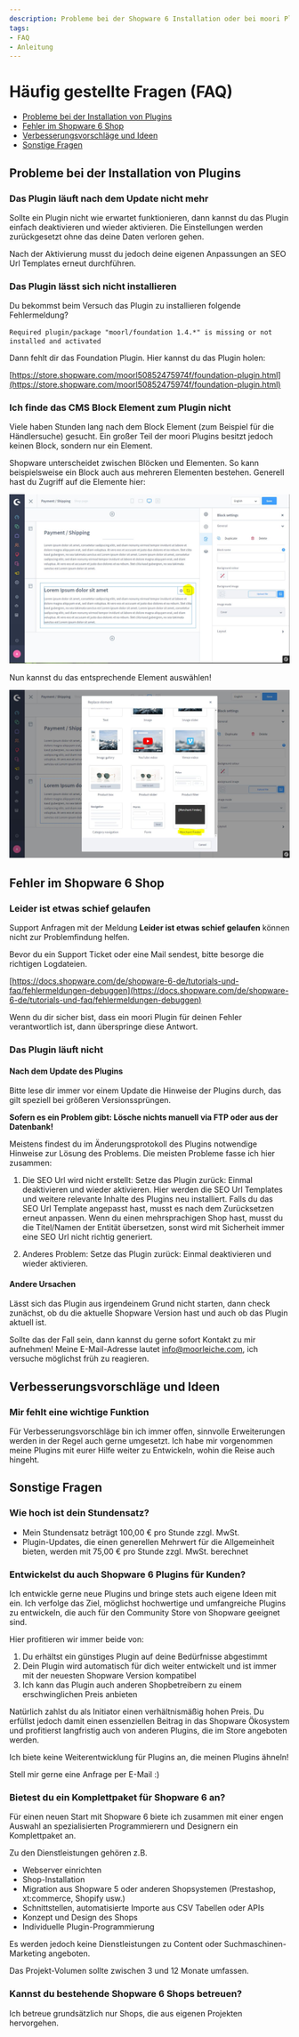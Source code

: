 ```yaml
---
description: Probleme bei der Shopware 6 Installation oder bei moori Plugins? Hier findest du Hilfe!
tags:
- FAQ
- Anleitung
---
```


# Häufig gestellte Fragen (FAQ)

- [Probleme bei der Installation von Plugins](#probleme-bei-der-installation-von-plugins)
- [Fehler im Shopware 6 Shop](#fehler-im-shopware-6-shop)
- [Verbesserungsvorschläge und Ideen](#verbesserungsvorschlage-und-ideen)
- [Sonstige Fragen](#sonstige-fragen)

## Probleme bei der Installation von Plugins

### Das Plugin läuft nach dem Update nicht mehr

Sollte ein Plugin nicht wie erwartet funktionieren, dann kannst du das Plugin einfach deaktivieren und wieder aktivieren. Die Einstellungen werden zurückgesetzt ohne das deine Daten verloren gehen.

Nach der Aktivierung musst du jedoch deine eigenen Anpassungen an SEO Url Templates erneut durchführen.

### Das Plugin lässt sich nicht installieren

Du bekommst beim Versuch das Plugin zu installieren folgende Fehlermeldung?

```text
Required plugin/package "moorl/foundation 1.4.*" is missing or not installed and activated
```

Dann fehlt dir das Foundation Plugin. Hier kannst du das Plugin holen:

[https://store.shopware.com/moorl50852475974f/foundation-plugin.html](https://store.shopware.com/moorl50852475974f/foundation-plugin.html)

### Ich finde das CMS Block Element zum Plugin nicht

Viele haben Stunden lang nach dem Block Element (zum Beispiel für die Händlersuche) gesucht. 
Ein großer Teil der moori Plugins besitzt jedoch keinen Block, sondern nur ein Element.

Shopware unterscheidet zwischen Blöcken und Elementen. 
So kann beispielsweise ein Block auch aus mehreren Elementen bestehen. 
Generell hast du Zugriff auf die Elemente hier:

![Enkaufswelten Editor](images/faq-1-1.jpg)

Nun kannst du das entsprechende Element auswählen!

![Enkaufswelten Editor](images/faq-1-2.jpg)

## Fehler im Shopware 6 Shop

### Leider ist etwas schief gelaufen

Support Anfragen mit der Meldung __Leider ist etwas schief gelaufen__ können nicht zur Problemfindung helfen.

Bevor du ein Support Ticket oder eine Mail sendest, bitte besorge die richtigen Logdateien.

[https://docs.shopware.com/de/shopware-6-de/tutorials-und-faq/fehlermeldungen-debuggen](https://docs.shopware.com/de/shopware-6-de/tutorials-und-faq/fehlermeldungen-debuggen)

Wenn du dir sicher bist, dass ein moori Plugin für deinen Fehler verantwortlich ist, dann überspringe diese Antwort.

### Das Plugin läuft nicht

#### Nach dem Update des Plugins

Bitte lese dir immer vor einem Update die Hinweise der Plugins durch, das gilt speziell bei größeren Versionssprüngen. 

__Sofern es ein Problem gibt: Lösche nichts manuell via FTP oder aus der Datenbank!__

Meistens findest du im Änderungsprotokoll des Plugins notwendige Hinweise zur Lösung des Problems. Die meisten Probleme fasse ich hier zusammen:

1. Die SEO Url wird nicht erstellt: Setze das Plugin zurück: Einmal deaktivieren und wieder aktivieren. Hier werden die SEO Url Templates und weitere relevante Inhalte des Plugins neu installiert. Falls du das SEO Url Template angepasst hast, musst es nach dem Zurücksetzen erneut anpassen. Wenn du einen mehrsprachigen Shop hast, musst du die Titel/Namen der Entität übersetzen, sonst wird mit Sicherheit immer eine SEO Url nicht richtig generiert.

2. Anderes Problem: Setze das Plugin zurück: Einmal deaktivieren und wieder aktivieren.

#### Andere Ursachen

Lässt sich das Plugin aus irgendeinem Grund nicht starten, dann check zunächst, ob du die aktuelle Shopware Version hast und auch ob das Plugin aktuell ist.

Sollte das der Fall sein, dann kannst du gerne sofort Kontakt zu mir aufnehmen! Meine E-Mail-Adresse lautet info@moorleiche.com, ich versuche möglichst früh zu reagieren.

## Verbesserungsvorschläge und Ideen

### Mir fehlt eine wichtige Funktion

Für Verbesserungsvorschläge bin ich immer offen, sinnvolle Erweiterungen werden in der Regel auch gerne umgesetzt. Ich habe mir vorgenommen meine Plugins mit eurer Hilfe weiter zu Entwickeln, wohin die Reise auch hingeht.

## Sonstige Fragen

### Wie hoch ist dein Stundensatz?

- Mein Stundensatz beträgt 100,00 € pro Stunde zzgl. MwSt.
- Plugin-Updates, die einen generellen Mehrwert für die Allgemeinheit bieten, werden mit 75,00 € pro Stunde zzgl. MwSt. berechnet

### Entwickelst du auch Shopware 6 Plugins für Kunden?

Ich entwickle gerne neue Plugins und bringe stets auch eigene Ideen mit ein. Ich verfolge das Ziel, möglichst hochwertige und umfangreiche Plugins zu entwickeln, die auch für den Community Store von Shopware geeignet sind.

Hier profitieren wir immer beide von:

1. Du erhältst ein günstiges Plugin auf deine Bedürfnisse abgestimmt
2. Dein Plugin wird automatisch für dich weiter entwickelt und ist immer mit der neuesten Shopware Version kompatibel
3. Ich kann das Plugin auch anderen Shopbetreibern zu einem erschwinglichen Preis anbieten

Natürlich zahlst du als Initiator einen verhältnismäßig hohen Preis. Du erfüllst jedoch damit einen essenziellen Beitrag in das Shopware Ökosystem und profitierst langfristig auch von anderen Plugins, die im Store angeboten werden.

Ich biete keine Weiterentwicklung für Plugins an, die meinen Plugins ähneln!

Stell mir gerne eine Anfrage per E-Mail :)

### Bietest du ein Komplettpaket für Shopware 6 an?

Für einen neuen Start mit Shopware 6 biete ich zusammen mit einer engen Auswahl an spezialisierten Programmierern und Designern ein Komplettpaket an.

Zu den Dienstleistungen gehören z.B.

- Webserver einrichten
- Shop-Installation
- Migration aus Shopware 5 oder anderen Shopsystemen (Prestashop, xt:commerce, Shopify usw.)
- Schnittstellen, automatisierte Importe aus CSV Tabellen oder APIs
- Konzept und Design des Shops
- Individuelle Plugin-Programmierung

Es werden jedoch keine Dienstleistungen zu Content oder Suchmaschinen-Marketing angeboten.

Das Projekt-Volumen sollte zwischen 3 und 12 Monate umfassen.

### Kannst du bestehende Shopware 6 Shops betreuen?

Ich betreue grundsätzlich nur Shops, die aus eigenen Projekten hervorgehen.
